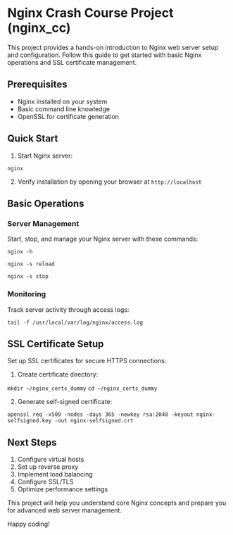 # Nginx Crash Course Project (nginx_cc)

This project provides a hands-on introduction to Nginx web server setup and configuration. Follow this guide to get started with basic Nginx operations and SSL certificate management.

## Prerequisites

- Nginx installed on your system
- Basic command line knowledge
- OpenSSL for certificate generation

## Quick Start

1. Start Nginx server:

`nginx`


2. Verify installation by opening your browser at `http://localhost`

## Basic Operations

### Server Management

Start, stop, and manage your Nginx server with these commands:

`nginx -h`

`nginx -s reload`

`nginx -s stop`


### Monitoring

Track server activity through access logs:


`tail -f /usr/local/var/log/nginx/access.log`

## SSL Certificate Setup

Set up SSL certificates for secure HTTPS connections:

1. Create certificate directory:

`mkdir ~/nginx_certs_dummy`
`cd ~/nginx_certs_dummy`


2. Generate self-signed certificate:

`openssl req -x509 -nodes -days 365 -newkey rsa:2048 -keyout nginx-selfsigned.key -out nginx-selfsigned.crt`


## Next Steps

1. Configure virtual hosts
2. Set up reverse proxy
3. Implement load balancing
4. Configure SSL/TLS
5. Optimize performance settings

This project will help you understand core Nginx concepts and prepare you for advanced web server management.

Happy coding!
